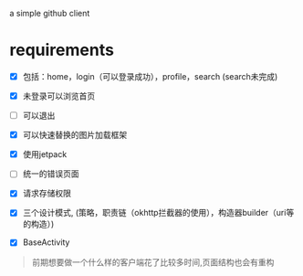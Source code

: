 a simple github client

# requirements
- [x] 包括：home，login（可以登录成功），profile，search (search未完成)
- [x] 未登录可以浏览首页
- [ ] 可以退出
- [x] 可以快速替换的图片加载框架
- [x] 使用jetpack
- [ ] 统一的错误页面
- [x] 请求存储权限
- [x] 三个设计模式, (策略，职责链（okhttp拦截器的使用），构造器builder（uri等的构造）)
- [x] BaseActivity


> 前期想要做一个什么样的客户端花了比较多时间,页面结构也会有重构



